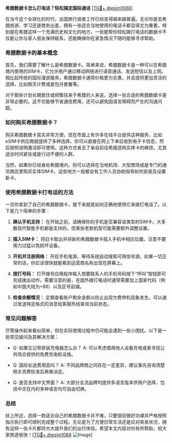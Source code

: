 **希腊数据卡怎么打电话？轻松搞定国际通话** [[TG💪+ @esim1088](https://t.me/s/esim1088)]

在当今这个全球化的时代，出国旅行或者工作已经变得越来越普遍。无论你是去希腊旅游、学习还是商务出差，拥有一张适合当地使用的电话卡都显得尤为重要。特别是在希腊这样一个充满历史和文化的地方，一张能帮你轻松拨打电话的数据卡不仅能让你与家人朋友保持联系，还能确保你在紧急情况下随时能够寻求帮助。

### 希腊数据卡的基本概念

首先，我们需要了解什么是希腊数据卡。简单来说，希腊数据卡是一种可以在希腊境内使用的SIM卡，它允许用户通过移动网络进行语音通话、发送短信以及上网。相比起传统的国际漫游服务，希腊数据卡通常价格更为实惠，并且提供更加灵活的选择，比如按天计费或是包月套餐等。

对于那些计划长期居住或频繁往来于希腊的人来说，选择一张合适的希腊数据卡是非常必要的。这不仅能够节省通信费用，还可以避免因语言障碍而产生的沟通问题。

### 如何购买希腊数据卡？

购买希腊数据卡其实非常方便。现在市面上有许多在线平台提供这种服务，比如eSIM卡供应商就提供了多种选择。你可以直接在网上下单后收到电子卡信息，然后按照说明激活即可使用。这种方式省去了亲自前往希腊选购实体卡的麻烦，尤其适合时间紧张或是行动不便的人群。

当然，如果你已经身处希腊境内，则可以选择在当地机场、大型商场或是专门的通讯商店里购买实体SIM卡。这些地方一般都会有工作人员协助指导如何安装及设置新卡。

### 使用希腊数据卡打电话的方法

一旦你拿到了自己的希腊数据卡，接下来就是如何正确地使用它来拨打电话了。以下是几个简单的步骤：

1. **确认手机支持：** 在开始之前，请确保你的手机是否兼容该类型的SIM卡。大多数现代智能手机都是支持的，但某些老款机型可能需要额外调整设置。
   
2. **插入SIM卡：** 将旧卡取出并将新的希腊数据卡插入手机中相应位置。注意不要用力过猛以免损坏设备。

3. **开机并注册网络：** 开启手机电源，等待系统自动搜索可用信号源。如果一切正常的话，你应该很快就能看到运营商名称出现在屏幕上。

4. **拨打号码：** 打开拨号应用程序输入想要联系人的手机号码按下“呼叫”按钮即可完成拨出动作。需要注意的是，在国外拨打电话时通常需要加上国家代码（例如中国大陆为+86）以及区号前缀。

5. **检查余额情况：** 定期查看账户剩余金额以防止出现欠费停机现象发生。可以通过发送特定格式的消息给客服热线查询当前状态。

### 常见问题解答

尽管操作起来看似简单，但在实际使用过程中仍可能会遇到一些小困扰。以下是一些常见疑问及其解决方案：

- Q: 如果忘记带原装充电器怎么办？
   A: 可以考虑借用他人设备充电或者寻找公共场合提供的免费充电桩设施。

- Q: 国际长途费用高吗？
   A: 不同品牌商之间存在一定差异，建议事先咨询清楚相关资费标准后再做决定。

- Q: 是否支持中文界面？
   A: 大部分主流品牌均提供多语言版本供用户选择，包括中文在内的多种语言均可自由切换。

### 总结

综上所述，选择一款适合自己的希腊数据卡并不难，只要提前做好功课并严格按照指示执行即可顺利完成整个过程。无论是为了方便日常生活还是应对突发状况，拥有这样一张卡片都将大大提升我们的出行体验。希望本文内容对你有所帮助，祝大家旅途愉快！[[TG💪+ @esim1088](https://t.me/s/esim1088) ![Image](https://i.postimg.cc/4NQfJmqS/Snipaste-2025-05-13-00-14-12.png)]